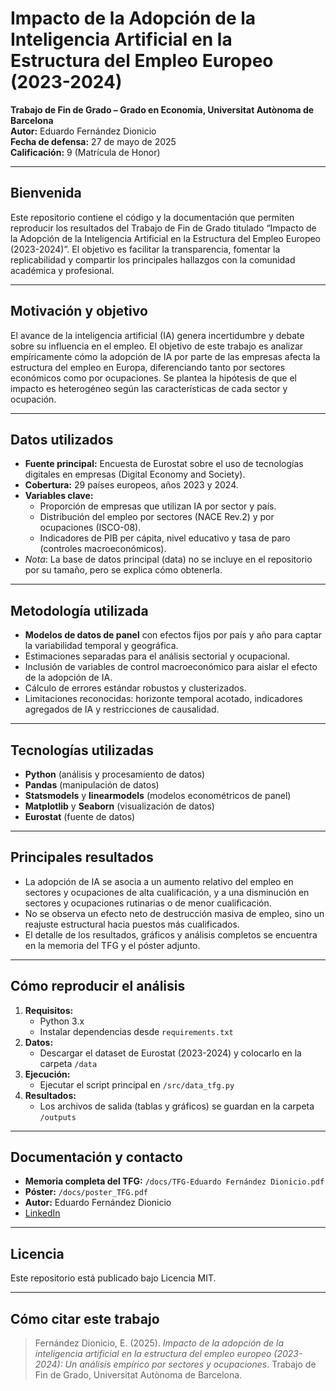 # Impacto de la Adopción de la Inteligencia Artificial en la Estructura del Empleo Europeo (2023-2024)

**Trabajo de Fin de Grado – Grado en Economía, Universitat Autònoma de Barcelona**  
**Autor:** Eduardo Fernández Dionicio  
**Fecha de defensa:** 27 de mayo de 2025  
**Calificación:** 9 (Matrícula de Honor)

---

## Bienvenida

Este repositorio contiene el código y la documentación que permiten reproducir los resultados del Trabajo de Fin de Grado titulado “Impacto de la Adopción de la Inteligencia Artificial en la Estructura del Empleo Europeo (2023-2024)”. El objetivo es facilitar la transparencia, fomentar la replicabilidad y compartir los principales hallazgos con la comunidad académica y profesional.

---

## Motivación y objetivo

El avance de la inteligencia artificial (IA) genera incertidumbre y debate sobre su influencia en el empleo. El objetivo de este trabajo es analizar empíricamente cómo la adopción de IA por parte de las empresas afecta la estructura del empleo en Europa, diferenciando tanto por sectores económicos como por ocupaciones. Se plantea la hipótesis de que el impacto es heterogéneo según las características de cada sector y ocupación.

---

## Datos utilizados

- **Fuente principal:** Encuesta de Eurostat sobre el uso de tecnologías digitales en empresas (Digital Economy and Society).
- **Cobertura:** 29 países europeos, años 2023 y 2024.
- **Variables clave:**  
  - Proporción de empresas que utilizan IA por sector y país.
  - Distribución del empleo por sectores (NACE Rev.2) y por ocupaciones (ISCO-08).
  - Indicadores de PIB per cápita, nivel educativo y tasa de paro (controles macroeconómicos).
- *Nota*: La base de datos principal (data) no se incluye en el repositorio por su tamaño, pero se explica cómo obtenerla.

---

## Metodología utilizada

- **Modelos de datos de panel** con efectos fijos por país y año para captar la variabilidad temporal y geográfica.
- Estimaciones separadas para el análisis sectorial y ocupacional.
- Inclusión de variables de control macroeconómico para aislar el efecto de la adopción de IA.
- Cálculo de errores estándar robustos y clusterizados.
- Limitaciones reconocidas: horizonte temporal acotado, indicadores agregados de IA y restricciones de causalidad.

---

## Tecnologías utilizadas

- **Python** (análisis y procesamiento de datos)
- **Pandas** (manipulación de datos)
- **Statsmodels** y **linearmodels** (modelos econométricos de panel)
- **Matplotlib** y **Seaborn** (visualización de datos)
- **Eurostat** (fuente de datos)

---

## Principales resultados

- La adopción de IA se asocia a un aumento relativo del empleo en sectores y ocupaciones de alta cualificación, y a una disminución en sectores y ocupaciones rutinarias o de menor cualificación.
- No se observa un efecto neto de destrucción masiva de empleo, sino un reajuste estructural hacia puestos más cualificados.
- El detalle de los resultados, gráficos y análisis completos se encuentra en la memoria del TFG y el póster adjunto.

---

## Cómo reproducir el análisis

1. **Requisitos:**  
   - Python 3.x  
   - Instalar dependencias desde `requirements.txt`
2. **Datos:**  
   - Descargar el dataset de Eurostat (2023-2024) y colocarlo en la carpeta `/data`
3. **Ejecución:**  
   - Ejecutar el script principal en `/src/data_tfg.py`
4. **Resultados:**  
   - Los archivos de salida (tablas y gráficos) se guardan en la carpeta `/outputs`

---

## Documentación y contacto

- **Memoria completa del TFG:** `/docs/TFG-Eduardo Fernández Dionicio.pdf`
- **Póster:** `/docs/poster_TFG.pdf`
- **Autor:** Eduardo Fernández Dionicio  
- [LinkedIn](www.linkedin.com/in/eduardo-fernandez-d)

---

## Licencia

Este repositorio está publicado bajo Licencia MIT.

---

## Cómo citar este trabajo

> Fernández Dionicio, E. (2025). *Impacto de la adopción de la inteligencia artificial en la estructura del empleo europeo (2023-2024): Un análisis empírico por sectores y ocupaciones*. Trabajo de Fin de Grado, Universitat Autònoma de Barcelona.

